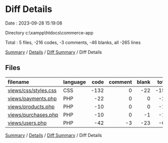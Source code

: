 # Diff Details

Date : 2023-09-28 15:19:08

Directory c:\\xampp\\htdocs\\commerce-app

Total : 5 files,  -216 codes, -3 comments, -46 blanks, all -265 lines

[Summary](results.md) / [Details](details.md) / [Diff Summary](diff.md) / Diff Details

## Files
| filename | language | code | comment | blank | total |
| :--- | :--- | ---: | ---: | ---: | ---: |
| [views/css/styles.css](/views/css/styles.css) | CSS | -132 | 0 | -22 | -154 |
| [views/payments.php](/views/payments.php) | PHP | -22 | 0 | 0 | -22 |
| [views/products.php](/views/products.php) | PHP | -10 | 0 | 0 | -10 |
| [views/purchases.php](/views/purchases.php) | PHP | -10 | 0 | -1 | -11 |
| [views/users.php](/views/users.php) | PHP | -42 | -3 | -23 | -68 |

[Summary](results.md) / [Details](details.md) / [Diff Summary](diff.md) / Diff Details